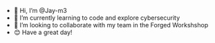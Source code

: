 - 👋 Hi, I’m @Jay-m3
- 🌱 I’m currently learning to code and explore cybersecurity
- 💞️ I’m looking to collaborate with my team in the Forged Workshshop
- 😊 Have a great day!
<!---
Jay-m3/Jay-m3 is a ✨ special ✨ repository because its `README.md` (this file) appears on your GitHub profile.
You can click the Preview link to take a look at your changes.
--->
